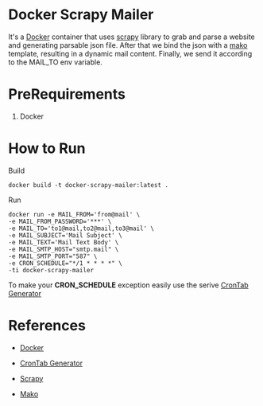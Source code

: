 # Docker Scrapy Mailer

It's a [Docker](https://www.docker.com) container that uses [scrapy](https://scrapy.org) library to grab and parse a website and generating parsable json file.
After that we bind the json with a [mako](http://www.makotemplates.org) template, resulting in a dynamic mail content.
Finally, we send it according to the MAIL_TO env variable.

# PreRequirements

1. Docker

# How to Run

Build

```
docker build -t docker-scrapy-mailer:latest .
```

Run

```
docker run -e MAIL_FROM='from@mail' \
-e MAIL_FROM_PASSWORD='***' \
-e MAIL_TO='to1@mail,to2@mail,to3@mail' \
-e MAIL_SUBJECT='Mail Subject' \
-e MAIL_TEXT='Mail Text Body' \
-e MAIL_SMTP_HOST="smtp.mail" \
-e MAIL_SMTP_PORT="587" \
-e CRON_SCHEDULE="*/1 * * * *" \
-ti docker-scrapy-mailer
```


To make your **CRON_SCHEDULE** exception easily use the serive [CronTab Generator](https://crontab-generator.org)

# References

* [Docker](https://www.docker.com)

* [CronTab Generator](https://crontab-generator.org)

* [Scrapy](https://scrapy.org)

* [Mako](http://www.makotemplates.org)